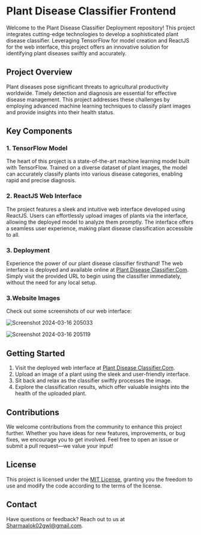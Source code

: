 # Plant Disease Classifier Frontend

Welcome to the Plant Disease Classifier Deployment repository! This project integrates cutting-edge technologies to develop a sophisticated plant disease classifier. Leveraging TensorFlow for model creation and ReactJS for the web interface, this project offers an innovative solution for identifying plant diseases swiftly and accurately.

## Project Overview

Plant diseases pose significant threats to agricultural productivity worldwide. Timely detection and diagnosis are essential for effective disease management. This project addresses these challenges by employing advanced machine learning techniques to classify plant images and provide insights into their health status.

## Key Components

### 1. TensorFlow Model

The heart of this project is a state-of-the-art machine learning model built with TensorFlow. Trained on a diverse dataset of plant images, the model can accurately classify plants into various disease categories, enabling rapid and precise diagnosis.

### 2. ReactJS Web Interface

The project features a sleek and intuitive web interface developed using ReactJS. Users can effortlessly upload images of plants via the interface, allowing the deployed model to analyze them promptly. The interface offers a seamless user experience, making plant disease classification accessible to all.

### 3. Deployment

Experience the power of our plant disease classifier firsthand! The web interface is deployed and available online at [Plant Disease Classifier.Com](https://plant-disease.netlify.app/). Simply visit the provided URL to begin using the classifier immediately, without the need for any local setup.

### 3.Website Images
Check out some screenshots of our web interface:


![Screenshot 2024-03-16 205033](https://github.com/Alok-2002/Plant_Disease_Classifier_Frontend/assets/93814546/9cc77c2e-eca5-4bca-a7c0-a530be47e1a2)


![Screenshot 2024-03-16 205119](https://github.com/Alok-2002/Plant_Disease_Classifier_Frontend/assets/93814546/c23603cd-984c-4dfc-93f1-c1f184b3ba2b)



## Getting Started

1. Visit the deployed web interface at [Plant Disease Classifier.Com](https://plant-disease.netlify.app/).
2. Upload an image of a plant using the sleek and user-friendly interface.
3. Sit back and relax as the classifier swiftly processes the image.
4. Explore the classification results, which offer valuable insights into the health of the uploaded plant.

## Contributions

We welcome contributions from the community to enhance this project further. Whether you have ideas for new features, improvements, or bug fixes, we encourage you to get involved. Feel free to open an issue or submit a pull request—we value your input!

## License

This project is licensed under the [MIT License](LICENSE), granting you the freedom to use and modify the code according to the terms of the license.


## Contact
Have questions or feedback? Reach out to us at [Sharmaalok02gwl@gmail.com](mailto:sharmaalok02gwl@gmail.com).
